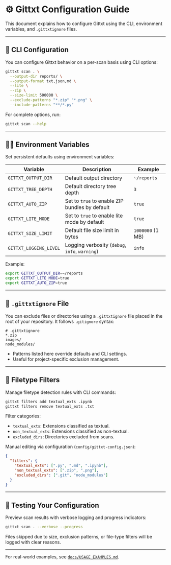 # ⚙️ Gittxt Configuration Guide

This document explains how to configure Gittxt using the CLI, environment variables, and `.gittxtignore` files.

---

## 🧾 CLI Configuration

You can configure Gittxt behavior on a per-scan basis using CLI options:

```bash
gittxt scan . \
  --output-dir reports/ \
  --output-format txt,json,md \
  --lite \
  --zip \
  --size-limit 500000 \
  --exclude-patterns "*.zip" "*.png" \
  --include-patterns "**/*.py"
```

For complete options, run:

```bash
gittxt scan --help
```

---

## 🧑‍💻 Environment Variables

Set persistent defaults using environment variables:

| Variable               | Description                                    | Example          |
| ---------------------- | ---------------------------------------------- | ---------------- |
| `GITTXT_OUTPUT_DIR`    | Default output directory                       | `~/reports`      |
| `GITTXT_TREE_DEPTH`    | Default directory tree depth                   | `3`              |
| `GITTXT_AUTO_ZIP`      | Set to `true` to enable ZIP bundles by default | `true`           |
| `GITTXT_LITE_MODE`     | Set to `true` to enable lite mode by default   | `true`           |
| `GITTXT_SIZE_LIMIT`    | Default file size limit in bytes               | `1000000` (1 MB) |
| `GITTXT_LOGGING_LEVEL` | Logging verbosity (`debug`, `info`, `warning`) | `info`           |

Example:

```bash
export GITTXT_OUTPUT_DIR=~/reports
export GITTXT_LITE_MODE=true
export GITTXT_AUTO_ZIP=true
```

---

## 📄 `.gittxtignore` File

You can exclude files or directories using a `.gittxtignore` file placed in the root of your repository. It follows `.gitignore` syntax:

```text
# .gittxtignore
*.zip
images/
node_modules/
```

- Patterns listed here override defaults and CLI settings.
- Useful for project-specific exclusion management.

---

## 🔧 Filetype Filters

Manage filetype detection rules with CLI commands:

```bash
gittxt filters add textual_exts .ipynb
gittxt filters remove textual_exts .txt
```

Filter categories:

- `textual_exts`: Extensions classified as textual.
- `non_textual_exts`: Extensions classified as non-textual.
- `excluded_dirs`: Directories excluded from scans.

Manual editing via configuration (`config/gittxt-config.json`):

```json
{
  "filters": {
    "textual_exts": [".py", ".md", ".ipynb"],
    "non_textual_exts": [".zip", ".png"],
    "excluded_dirs": [".git", "node_modules"]
  }
}
```

---

## 🧪 Testing Your Configuration

Preview scan results with verbose logging and progress indicators:

```bash
gittxt scan . --verbose --progress
```

Files skipped due to size, exclusion patterns, or file-type filters will be logged with clear reasons.

---

For real-world examples, see [`docs/USAGE_EXAMPLES.md`](USAGE_EXAMPLES.md).

